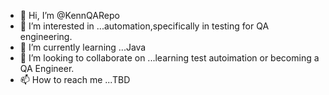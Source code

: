 - 👋 Hi, I’m @KennQARepo
- 👀 I’m interested in ...automation,specifically in testing for QA engineering.
- 🌱 I’m currently learning ...Java
- 💞️ I’m looking to collaborate on ...learning test autoimation or becoming a QA Engineer. 
- 📫 How to reach me ...TBD

<!---
KennQARepo/KennQARepo is a ✨ special ✨ repository because its `README.md` (this file) appears on your GitHub profile.
You can click the Preview link to take a look at your changes.
--->

